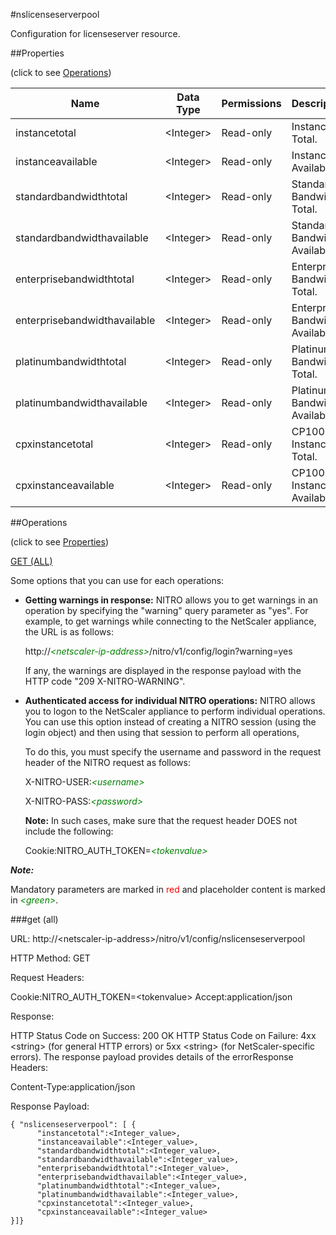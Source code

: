 #nslicenseserverpool

Configuration for licenseserver resource.


##Properties 
<span>(click to see [Operations](#operations))</span>


<table><thead><tr><th>Name</th><th> Data Type</th><th> Permissions</th><th>Description</th></tr></thead><tbody><tr><td>instancetotal</td><td>&lt;Integer></td><td>Read-only</td><td>Instance Total.</td><tr><tr><td>instanceavailable</td><td>&lt;Integer></td><td>Read-only</td><td>Instance Available.</td><tr><tr><td>standardbandwidthtotal</td><td>&lt;Integer></td><td>Read-only</td><td>Standard Bandwidth Total.</td><tr><tr><td>standardbandwidthavailable</td><td>&lt;Integer></td><td>Read-only</td><td>Standard Bandwidth Available.</td><tr><tr><td>enterprisebandwidthtotal</td><td>&lt;Integer></td><td>Read-only</td><td>Enterprise Bandwidth Total.</td><tr><tr><td>enterprisebandwidthavailable</td><td>&lt;Integer></td><td>Read-only</td><td>Enterprise Bandwidth Available.</td><tr><tr><td>platinumbandwidthtotal</td><td>&lt;Integer></td><td>Read-only</td><td>Platinum Bandwidth Total.</td><tr><tr><td>platinumbandwidthavailable</td><td>&lt;Integer></td><td>Read-only</td><td>Platinum Bandwidth Available.</td><tr><tr><td>cpxinstancetotal</td><td>&lt;Integer></td><td>Read-only</td><td>CP1000 Instance Total.</td><tr><tr><td>cpxinstanceavailable</td><td>&lt;Integer></td><td>Read-only</td><td>CP1000 Instance Available.</td><tr></tbody></table>
##Operations 
<span>(click to see [Properties](#properties))</span>


[GET (ALL)](#get-(all))


Some options that you can use for each operations:
<ul><li><p><b>Getting warnings in response:</b> NITRO allows you to get warnings in an operation by specifying the "warning" query parameter as "yes". For example, to get warnings while connecting to the NetScaler appliance, the URL is as follows:</p><p>http://<span style="color:green;font-style:italic;">&lt;netscaler-ip-address&gt;</span>/nitro/v1/config/login?warning=yes</p><p>If any, the warnings are displayed in the response payload with the HTTP code "209 X-NITRO-WARNING".</p></li><li><p><b>Authenticated access for individual NITRO operations:</b> NITRO allows you to logon to the NetScaler appliance to perform individual operations. You can use this option instead of creating a NITRO session (using the login object) and then using that session to perform all operations,</p><p>To do this, you must specify the username and password in the request header of the NITRO request as follows:</p><p>X-NITRO-USER:<span style="color:green;font-style:italic;">&lt;username&gt;</span></p><p>X-NITRO-PASS:<span style="color:green;font-style:italic;">&lt;password&gt;</span></p><p><b>Note:</b> In such cases, make sure that the request header DOES not include the following:</p><p>Cookie:NITRO_AUTH_TOKEN=<span style="color:green;font-style:italic;">&lt;tokenvalue&gt;</span></p></li></ul>



***Note:*** 
Mandatory parameters are marked in <span style="color:#FF0000;">red</span> and placeholder content is marked in <span style="color:green;font-style:italic">&lt;green&gt;</span>.

###get (all)



URL: http://&lt;netscaler-ip-address&gt;/nitro/v1/config/nslicenseserverpool
HTTP Method: GET
Request Headers:

Cookie:NITRO_AUTH_TOKEN=&lt;tokenvalue&gt;Accept:application/json

Response:
HTTP Status Code on Success: 200 OKHTTP Status Code on Failure: 4xx &lt;string&gt; (for general HTTP errors) or 5xx &lt;string&gt; (for NetScaler-specific errors). The response payload provides details of the errorResponse Headers:

Content-Type:application/json

Response Payload: ```{ "nslicenseserverpool": [ {      "instancetotal":<Integer_value>,      "instanceavailable":<Integer_value>,      "standardbandwidthtotal":<Integer_value>,      "standardbandwidthavailable":<Integer_value>,      "enterprisebandwidthtotal":<Integer_value>,      "enterprisebandwidthavailable":<Integer_value>,      "platinumbandwidthtotal":<Integer_value>,      "platinumbandwidthavailable":<Integer_value>,      "cpxinstancetotal":<Integer_value>,      "cpxinstanceavailable":<Integer_value>}]}```



